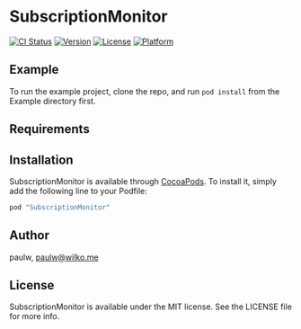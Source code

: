# SubscriptionMonitor

[![CI Status](http://img.shields.io/travis/paulw11/SubscriptionMonitor.svg?style=flat)](https://travis-ci.org/paulw/SubscriptionMonitor)
[![Version](https://img.shields.io/cocoapods/v/SubscriptionMonitor.svg?style=flat)](http://cocoapods.org/pods/SubscriptionMonitor)
[![License](https://img.shields.io/cocoapods/l/SubscriptionMonitor.svg?style=flat)](http://cocoapods.org/pods/SubscriptionMonitor)
[![Platform](https://img.shields.io/cocoapods/p/SubscriptionMonitor.svg?style=flat)](http://cocoapods.org/pods/SubscriptionMonitor)

## Example

To run the example project, clone the repo, and run `pod install` from the Example directory first.

## Requirements

## Installation

SubscriptionMonitor is available through [CocoaPods](http://cocoapods.org). To install
it, simply add the following line to your Podfile:

```ruby
pod "SubscriptionMonitor"
```

## Author

paulw, paulw@wilko.me

## License

SubscriptionMonitor is available under the MIT license. See the LICENSE file for more info.
